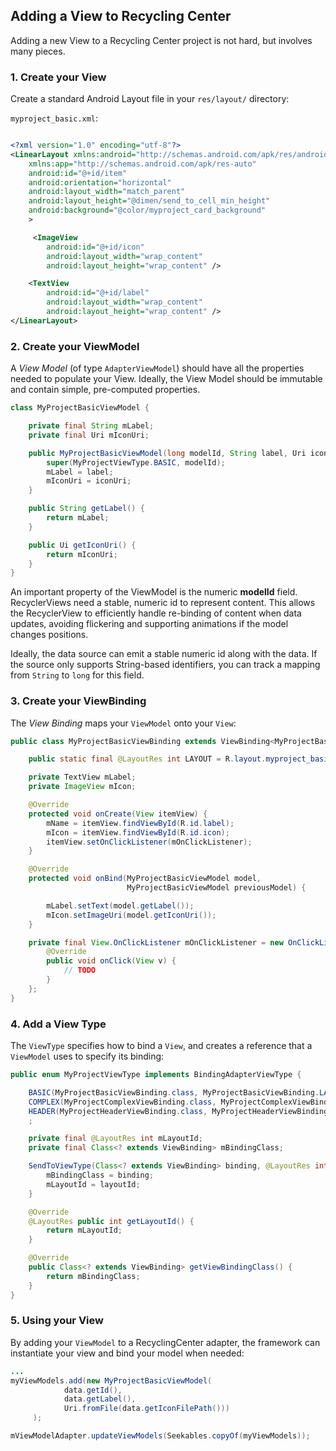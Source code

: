 ## Adding a View to Recycling Center
Adding a new View to a Recycling Center project is not hard, but involves
many pieces.

### 1. Create your View
Create a standard Android Layout file in your `res/layout/` directory:

`myproject_basic.xml`:
```xml

<?xml version="1.0" encoding="utf-8"?>
<LinearLayout xmlns:android="http://schemas.android.com/apk/res/android"
    xmlns:app="http://schemas.android.com/apk/res-auto"
    android:id="@+id/item"
    android:orientation="horizontal"
    android:layout_width="match_parent"
    android:layout_height="@dimen/send_to_cell_min_height"
    android:background="@color/myproject_card_background"
    >

     <ImageView
        android:id="@+id/icon"
        android:layout_width="wrap_content"
        android:layout_height="wrap_content" />

    <TextView
        android:id="@+id/label"
        android:layout_width="wrap_content"
        android:layout_height="wrap_content" />
</LinearLayout>

```


### 2. Create your ViewModel
A *View Model* (of type `AdapterViewModel`) should have all the properties needed to populate your View.
Ideally, the View Model should be immutable and contain simple, pre-computed properties.

```java
class MyProjectBasicViewModel {

    private final String mLabel;
    private final Uri mIconUri;

    public MyProjectBasicViewModel(long modelId, String label, Uri iconUri) {
        super(MyProjectViewType.BASIC, modelId);
        mLabel = label;
        mIconUri = iconUri;
    }

    public String getLabel() {
        return mLabel;
    }

    public Ui getIconUri() {
        return mIconUri;
    }
}
```

An important property of the ViewModel is the numeric **modelId** field. RecyclerViews need a stable,
numeric id to represent content. This allows the RecyclerView to efficiently handle re-binding of
content when data updates, avoiding flickering and supporting animations if the model changes positions.

Ideally, the data source can emit a stable numeric id along with the data. If the source only supports
String-based identifiers, you can track a mapping from `String` to `long` for this field.

### 3. Create your ViewBinding
The *View Binding* maps your `ViewModel` onto your `View`:

```java
public class MyProjectBasicViewBinding extends ViewBinding<MyProjectBasicViewModel> {

    public static final @LayoutRes int LAYOUT = R.layout.myproject_basic;

    private TextView mLabel;
    private ImageView mIcon;

    @Override
    protected void onCreate(View itemView) {
        mName = itemView.findViewById(R.id.label);
        mIcon = itemView.findViewById(R.id.icon);
        itemView.setOnClickListener(mOnClickListener);
    }

    @Override
    protected void onBind(MyProjectBasicViewModel model,
                          MyProjectBasicViewModel previousModel) {

        mLabel.setText(model.getLabel());
        mIcon.setImageUri(model.getIconUri());
    }

    private final View.OnClickListener mOnClickListener = new OnClickListener() {
        @Override
        public void onClick(View v) {
            // TODO
        }
    };
}

```

### 4. Add a View Type
The `ViewType` specifies how to bind a `View`, and creates a reference that a
`ViewModel` uses to specify its binding:

```java
public enum MyProjectViewType implements BindingAdapterViewType {

    BASIC(MyProjectBasicViewBinding.class, MyProjectBasicViewBinding.LAYOUT),
    COMPLEX(MyProjectComplexViewBinding.class, MyProjectComplexViewBinding.LAYOUT),
    HEADER(MyProjectHeaderViewBinding.class, MyProjectHeaderViewBinding.LAYOUT),
    ;

    private final @LayoutRes int mLayoutId;
    private final Class<? extends ViewBinding> mBindingClass;

    SendToViewType(Class<? extends ViewBinding> binding, @LayoutRes int layoutId) {
        mBindingClass = binding;
        mLayoutId = layoutId;
    }

    @Override
    @LayoutRes public int getLayoutId() {
        return mLayoutId;
    }

    @Override
    public Class<? extends ViewBinding> getViewBindingClass() {
        return mBindingClass;
    }
}
```

### 5. Using your View
By adding your `ViewModel` to a RecyclingCenter adapter, the framework
can instantiate your view and bind your model when needed:

```java
...
myViewModels.add(new MyProjectBasicViewModel(
            data.getId(),
            data.getLabel(),
            Uri.fromFile(data.getIconFilePath()))
     );

mViewModelAdapter.updateViewModels(Seekables.copyOf(myViewModels));
```
